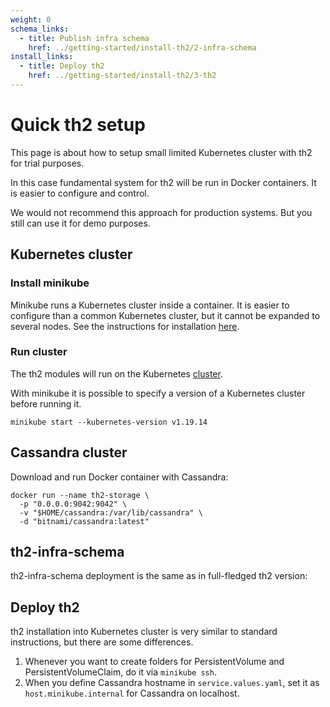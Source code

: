 ```yaml
---
weight: 0
schema_links:
  - title: Publish infra schema
    href: ../getting-started/install-th2/2-infra-schema
install_links:
  - title: Deploy th2
    href: ../getting-started/install-th2/3-th2
---
```


# Quick th2 setup

This page is about how to setup small limited Kubernetes cluster with th2 for trial purposes.

<!--more-->

In this case fundamental system for th2 will be run in Docker containers. It is easier to configure and control. 


<notice note>

We would not recommend this approach for production systems. But you still can use it for demo purposes.

</notice>

## Kubernetes cluster

### Install minikube

Minikube runs a Kubernetes cluster inside a container. 
It is easier to configure than a common Kubernetes cluster, but it cannot be expanded to several nodes. 
See the instructions for installation [here](https://minikube.sigs.k8s.io/docs/start/).

### Run cluster

The th2 modules will run on the Kubernetes [cluster](https://kubernetes.io/docs/reference/glossary/?fundamental=true#term-cluster).

With minikube it is possible to specify a version of a Kubernetes cluster before running it.

```shell
minikube start --kubernetes-version v1.19.14
```

## Cassandra cluster

Download and run Docker container with Cassandra:

```shell
docker run --name th2-storage \
  -p "0.0.0.0:9042:9042" \
  -v "$HOME/cassandra:/var/lib/cassandra" \
  -d "bitnami/cassandra:latest"
```


## th2-infra-schema

th2-infra-schema deployment is the same as in full-fledged th2 version:

<recommendations :items="$frontmatter.schema_links"></recommendations>

## Deploy th2

th2 installation into Kubernetes cluster is very similar to standard instructions, but there are some differences.

<recommendations :items="$frontmatter.install_links"></recommendations>

1. Whenever you want to create folders for PersistentVolume and PersistentVolumeClaim, do it via `minikube ssh`.
2. When you define Cassandra hostname in `service.values.yaml`, set it as `host.minikube.internal` for Cassandra on localhost.
